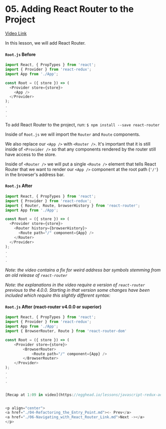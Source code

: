 # 05. Adding React Router to the Project
[Video Link](https://egghead.io/lessons/javascript-redux-adding-react-router-to-the-project?series=building-react-applications-with-idiomatic-redux)

In this lesson, we will add React Router.

#### `Root.js` Before
```javascript
import React, { PropTypes } from 'react';
import { Provider } from 'react-redux';
import App from './App';

const Root = ({ store }) => (
  <Provider store={store}>
    <App />
  </Provider>
);
.
.
.
```

To add React Router to the project, run:
`$ npm install --save react-router`

Inside of `Root.js` we will import the `Router` and `Route` components.

We also replace our `<App />` with `<Router />`. It's important that it is still inside of `<Provider />` so that any components rendered by the router still have access to the store.

Inside of `<Router />` we will put a single `<Route />` element that tells React Router that we want to render our `<App />` component at the root path (`'/'`) in the browser's address bar.

#### `Root.js` After
```javascript
import React, { PropTypes } from 'react';
import { Provider } from 'react-redux';
import { Router, Route, browserHistory } from 'react-router';
import App from './App';

const Root = ({ store }) => (
  <Provider store={store}>
    <Router history={browserHistory}>
      <Route path="/" component={App} />
    </Router>
  </Provider>
);
.
.
.
```

_Note: the video contains a fix for weird address bar symbols stemming from an old release of `react-router`_

_Note: the explanations in the video require a version of `react-router` previous to the 4.0.0. Starting in that version some changes have been included which require this slightly different syntax:_

#### `Root.js` After (react-router v4.0.0 or superior)
```javascript
import React, { PropTypes } from 'react';
import { Provider } from 'react-redux';
import App from './App';
import { BrowserRouter, Route } from 'react-router-dom'

const Root = ({ store }) => (
    <Provider store={store}>
        <BrowserRouter>
            <Route path="/" component={App} />
        </BrowserRouter>
    </Provider>
);
.
.
.


[Recap at 1:09 in video](https://egghead.io/lessons/javascript-redux-adding-react-router-to-the-project?series=building-react-applications-with-idiomatic-redux#/tab-transcript)


<p align="center">
<a href="./04-Refactoring_the_Entry_Point.md"><- Prev</a>
<a href="./06-Navigating_with_React_Router_Link.md">Next -></a>
</p>
